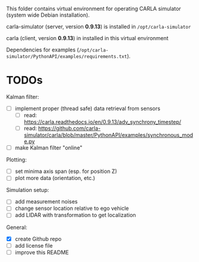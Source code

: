 This folder contains virtual environment for operating CARLA simulator (system wide Debian installation).

carla-simulator (server, version **0.9.13**) is installed in `/opt/carla-simulator`

carla (client, version **0.9.13**)  in installed in this virtual environment

Dependencies for examples (`/opt/carla-simulator/PythonAPI/examples/requirements.txt`).


# TODOs
Kalman filter:
- [ ] implement proper (thread safe) data retrieval from sensors
    - [ ] read: https://carla.readthedocs.io/en/0.9.13/adv_synchrony_timestep/
    - [ ] read: https://github.com/carla-simulator/carla/blob/master/PythonAPI/examples/synchronous_mode.py
- [ ] make Kalman filter "online"

Plotting:
- [ ] set minima axis span (esp. for position Z)
- [ ] plot more data (orientation, etc.)

Simulation setup:
- [ ] add measurement noises
- [ ] change sensor location relative to ego vehicle
- [ ] add LIDAR with transformation to get localization

General:
- [x] create Github repo
- [ ] add license file
- [ ] improve this README
